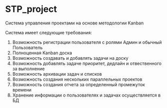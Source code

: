 # STP_project
Система управления проектами на основе методологии Kanban


Система имеет следующие требования:
1. Возможность регистрации пользователя с ролями Админ и обычный Пользователь
2. Полноценная Kanban доска
3. Возможность создавать и добавлять задачи на доску
4. Возможность добавлять задаче приоритет, дедлайн и отвественного за выполнение
5. Возможность архивации задач и списков
6. Возможность создания нескольких параллельных проектов 
7. Возможность создания отчета за определенный промежуток времени
8. Хранение информации о пользователях и задачах осуществляется в БД
